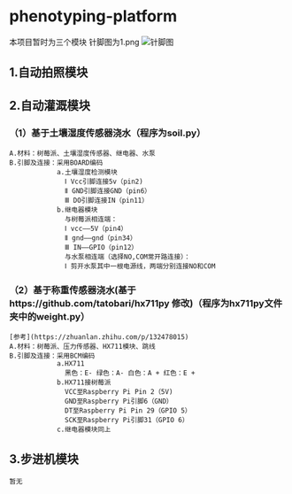 # phenotyping-platform
本项目暂时为三个模块
针脚图为1.png
![针脚图](https://github.com/kirinhcl/phenotyping-platform/1.png)
## 1.自动拍照模块



## 2.自动灌溉模块
### （1）基于土壤湿度传感器浇水（程序为soil.py）
    A.材料：树莓派、土壤湿度传感器、继电器、水泵
    B.引脚及连接：采用BOARD编码
                a.土壤湿度检测模块
                  Ⅰ Vcc引脚连接5v（pin2)
                  Ⅱ GND引脚连接GND（pin6）
                  Ⅲ DO引脚连接IN（pin11）
                b.继电器模块
                  与树莓派相连端：
                  Ⅰ vcc——5V（pin4）
                  Ⅱ gnd——gnd（pin34）
                  Ⅲ IN——GPIO（pin12）
                  与水泵相连端（选择NO,COM常开路连接）：
                  Ⅰ 剪开水泵其中一根电源线，两端分别连接NO和COM
### （2）基于称重传感器浇水(基于https://github.com/tatobari/hx711py 修改)（程序为hx711py文件夹中的weight.py）
    [参考](https://zhuanlan.zhihu.com/p/132478015)
    A.材料：树莓派、压力传感器、HX711模块、跳线
    B.引脚及连接：采用BCM编码
                a.HX711
                  黑色：E- 绿色：A- 白色：A + 红色：E +
                b.HX711接树莓派
                  VCC至Raspberry Pi Pin 2（5V)
                  GND至Raspberry Pi引脚6（GND）
                  DT至Raspberry Pi Pin 29（GPIO 5）
                  SCK至Raspberry Pi引脚31（GPIO 6）
                c.继电器模块同上

          
## 3.步进机模块
    暂无
